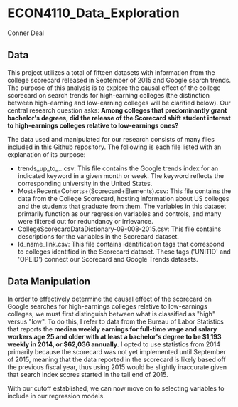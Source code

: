 # ECON4110_Data_Exploration
Conner Deal

## Data

This project utilizes a total of fifteen datasets with information from the college scorecard released in September of 2015 and Google search trends. The purpose of this analysis is to explore the causal effect of the college scorecard on search trends for high-earning colleges (the distinction between high-earning and low-earning colleges will be clarified below). Our central research question asks: **Among colleges that predominantly grant bachelor's degrees, did the release of the Scorecard shift student interest to high-earnings colleges relative to low-earnings ones?**

The data used and manipulated for our research consists of many files included in this Github repository. The following is each file listed with an explanation of its purpose:
- trends_up_to_...csv: This file contains the Google trends index for an indicated keyword in a given month or week. The keyword reflects the corresponding university in the United States. 
- Most+Recent+Cohorts+(Scorecard+Elements).csv: This file contains the data from the College Scorecard, hosting information about US colleges and the students that graduate from them. The variables in this dataset primarily function as our regression variables and controls, and many were filtered out for redundancy or irrlevance.
- CollegeScorecardDataDictionary-09-008-2015.csv: This file contains descriptions for the variables in the Scorecard dataset.
- Id_name_link.csv: This file contains identification tags that correspond to colleges identified in the Scorecard dataset. These tags ('UNITID' and 'OPEID') connect our Scorecard and Google Trends datasets.

## Data Manipulation

In order to effectively determine the causal effect of the scorecard on Google searches for high-earnings colleges relative to low-earnings colleges, we must first distinguish between what is classified as "high" versus "low". To do this, I refer to data from the Bureau of Labor Statistics that reports the **median weekly earnings for full-time wage and salary workers age 25 and older with at least a bachelor's degree to be $1,193 weekly in 2014, or $62,036 annually**. I opted to use statistics from 2014 primarily because the scorecard was not yet implemented until September of 2015, meaning that the data reported in the scorecard is likely based off the previous fiscal year, thus using 2015 would be slightly inaccurate given that search index scores started in the tail end of 2015. 

With our cutoff established, we can now move on to selecting variables to include in our regression models.
